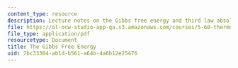```yaml
---
content_type: resource
description: Lecture notes on the Gibbs free energy and third law absolute entropy.
file: https://ol-ocw-studio-app-qa.s3.amazonaws.com/courses/5-60-thermodynamics-kinetics-spring-2008/7bc33304ab1db561a64b4a6b12e25476_5_60_lecture13.pdf
file_type: application/pdf
resourcetype: Document
title: The Gibbs Free Energy
uid: 7bc33304-ab1d-b561-a64b-4a6b12e25476
---
```

